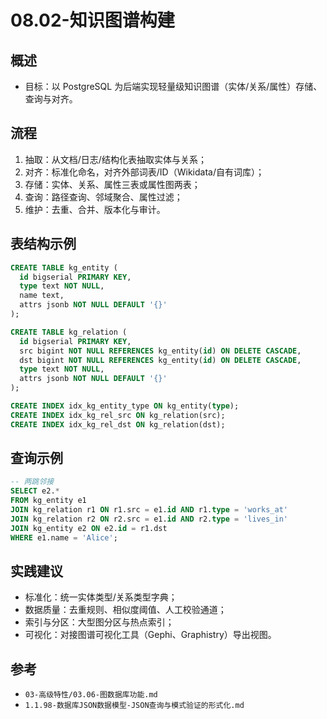 ﻿# 08.02-知识图谱构建

## 概述

- 目标：以 PostgreSQL 为后端实现轻量级知识图谱（实体/关系/属性）存储、查询与对齐。

## 流程

1) 抽取：从文档/日志/结构化表抽取实体与关系；
2) 对齐：标准化命名，对齐外部词表/ID（Wikidata/自有词库）；
3) 存储：实体、关系、属性三表或属性图两表；
4) 查询：路径查询、邻域聚合、属性过滤；
5) 维护：去重、合并、版本化与审计。

## 表结构示例

```sql
CREATE TABLE kg_entity (
  id bigserial PRIMARY KEY,
  type text NOT NULL,
  name text,
  attrs jsonb NOT NULL DEFAULT '{}'
);

CREATE TABLE kg_relation (
  id bigserial PRIMARY KEY,
  src bigint NOT NULL REFERENCES kg_entity(id) ON DELETE CASCADE,
  dst bigint NOT NULL REFERENCES kg_entity(id) ON DELETE CASCADE,
  type text NOT NULL,
  attrs jsonb NOT NULL DEFAULT '{}'
);

CREATE INDEX idx_kg_entity_type ON kg_entity(type);
CREATE INDEX idx_kg_rel_src ON kg_relation(src);
CREATE INDEX idx_kg_rel_dst ON kg_relation(dst);
```

## 查询示例

```sql
-- 两跳邻接
SELECT e2.*
FROM kg_entity e1
JOIN kg_relation r1 ON r1.src = e1.id AND r1.type = 'works_at'
JOIN kg_relation r2 ON r2.src = e1.id AND r2.type = 'lives_in'
JOIN kg_entity e2 ON e2.id = r1.dst
WHERE e1.name = 'Alice';
```

## 实践建议

- 标准化：统一实体类型/关系类型字典；
- 数据质量：去重规则、相似度阈值、人工校验通道；
- 索引与分区：大型图分区与热点索引；
- 可视化：对接图谱可视化工具（Gephi、Graphistry）导出视图。

## 参考

- `03-高级特性/03.06-图数据库功能.md`
- `1.1.98-数据库JSON数据模型-JSON查询与模式验证的形式化.md`
